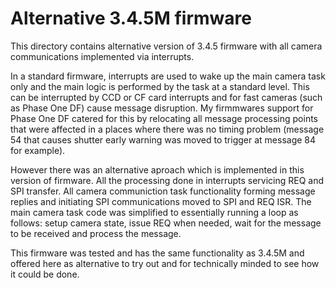 # Alternative 3.4.5M firmware

This directory contains alternative version of 3.4.5 firmware with all camera communications implemented via interrupts.

In a standard firmware, interrupts are used to wake up the main camera task only and the main logic is performed by the task at a standard level. This can be interrupted by CCD or CF card interrupts and for fast cameras (such as Phase One DF) cause message disruption. My firmmwares support for Phase One DF catered for this by relocating all message processing points that were affected in a places where there was no timing problem (message 54 that causes shutter early warning was moved to trigger at message 84 for example). 

However there was an alternative aproach which is implemented in this version of firmware. All the processing done in interrupts servicing REQ and SPI transfer. All camera communiction task functionality forming message replies and initiating SPI communications moved to SPI and REQ ISR. The main camera task code was simplified to essentially running a loop as follows: setup camera state, issue REQ when needed, wait for the message to be received and process the message. 

This firmware was tested and has the same functionality as 3.4.5M and offered here as alternative to try out and for technically minded to see how it could be done.
